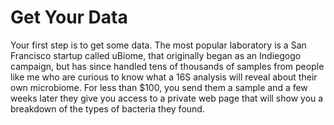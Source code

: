 Get Your Data
=============

Your first step is to get some data. The most popular laboratory is a San Francisco startup called uBiome, that originally began as an Indiegogo campaign, but has since handled tens of thousands of samples from people like me who are curious to know what a 16S analysis will reveal about their own microbiome. For less than \$100, you send them a sample and a few weeks later they give you access to a private web page that will show you a breakdown of the types of bacteria they found.
